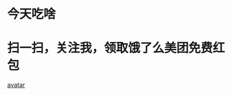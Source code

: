 # 今天吃啥
# 扫一扫，关注我，领取饿了么美团免费红包
[avatar](https://sscf.oss-cn-hangzhou.aliyuncs.com/plate/2020-06-05/1591292684671.png)